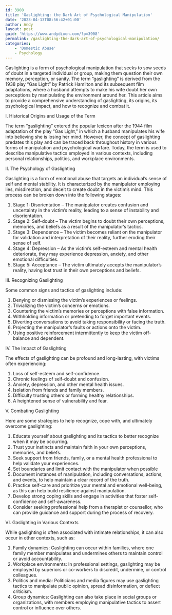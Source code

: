 ```yaml
---
id: 3908
title: 'Gaslighting: the Dark Art of Psychological Manipulation'
date: '2023-04-13T08:56:42+01:00'
author: Andy
layout: post
guid: 'https://www.andydixon.com/?p=3908'
permalink: /gaslighting-the-dark-art-of-psychological-manipulation/
categories:
    - 'Domestic Abuse'
    - Psychology
---
```


Gaslighting is a form of psychological manipulation that seeks to sow seeds of doubt in a targeted individual or group, making them question their own memory, perception, or sanity. The term “gaslighting” is derived from the 1938 play “Gas Light” by Patrick Hamilton and its subsequent film adaptations, where a husband attempts to make his wife doubt her own perceptions by manipulating the environment around her. This article aims to provide a comprehensive understanding of gaslighting, its origins, its psychological impact, and how to recognize and combat it.

I. Historical Origins and Usage of the Term

The term “gaslighting” entered the popular lexicon after the 1944 film adaptation of the play “Gas Light,” in which a husband manipulates his wife into believing she is losing her mind. However, the concept of gaslighting predates this play and can be traced back throughout history in various forms of manipulation and psychological warfare. Today, the term is used to describe manipulative tactics employed in various contexts, including personal relationships, politics, and workplace environments.

II. The Psychology of Gaslighting

Gaslighting is a form of emotional abuse that targets an individual’s sense of self and mental stability. It is characterized by the manipulator employing lies, misdirection, and deceit to create doubt in the victim’s mind. This process can be broken down into the following stages:

1. Stage 1: Disorientation – The manipulator creates confusion and uncertainty in the victim’s reality, leading to a sense of instability and disorientation.
2. Stage 2: Self-doubt – The victim begins to doubt their own perceptions, memories, and beliefs as a result of the manipulator’s tactics.
3. Stage 3: Dependence – The victim becomes reliant on the manipulator for validation and interpretation of their reality, further eroding their sense of self.
4. Stage 4: Depression – As the victim’s self-esteem and mental health deteriorate, they may experience depression, anxiety, and other emotional difficulties.
5. Stage 5: Acceptance – The victim ultimately accepts the manipulator’s reality, having lost trust in their own perceptions and beliefs.

III. Recognizing Gaslighting

Some common signs and tactics of gaslighting include:

1. Denying or dismissing the victim’s experiences or feelings.
2. Trivializing the victim’s concerns or emotions.
3. Countering the victim’s memories or perceptions with false information.
4. Withholding information or pretending to forget important events.
5. Diverting conversations to avoid taking responsibility or facing the truth.
6. Projecting the manipulator’s faults or actions onto the victim.
7. Using positive reinforcement intermittently to keep the victim off-balance and dependent.

IV. The Impact of Gaslighting

The effects of gaslighting can be profound and long-lasting, with victims often experiencing:

1. Loss of self-esteem and self-confidence.
2. Chronic feelings of self-doubt and confusion.
3. Anxiety, depression, and other mental health issues.
4. Isolation from friends and family members.
5. Difficulty trusting others or forming healthy relationships.
6. A heightened sense of vulnerability and fear.

V. Combating Gaslighting

Here are some strategies to help recognize, cope with, and ultimately overcome gaslighting:

1. Educate yourself about gaslighting and its tactics to better recognize when it may be occurring.
2. Trust your instincts and maintain faith in your own perceptions, memories, and beliefs.
3. Seek support from friends, family, or a mental health professional to help validate your experiences.
4. Set boundaries and limit contact with the manipulator when possible
5. Document instances of manipulation, including conversations, actions, and events, to help maintain a clear record of the truth.
6. Practice self-care and prioritize your mental and emotional well-being, as this can help build resilience against manipulation.
7. Develop strong coping skills and engage in activities that foster self-confidence and self-awareness.
8. Consider seeking professional help from a therapist or counsellor, who can provide guidance and support during the process of recovery.

VI. Gaslighting in Various Contexts

While gaslighting is often associated with intimate relationships, it can also occur in other contexts, such as:

1. Family dynamics: Gaslighting can occur within families, where one family member manipulates and undermines others to maintain control or avoid accountability.
2. Workplace environments: In professional settings, gaslighting may be employed by superiors or co-workers to discredit, undermine, or control colleagues.
3. Politics and media: Politicians and media figures may use gaslighting tactics to manipulate public opinion, spread disinformation, or deflect criticism.
4. Group dynamics: Gaslighting can also take place in social groups or organizations, with members employing manipulative tactics to assert control or influence over others.